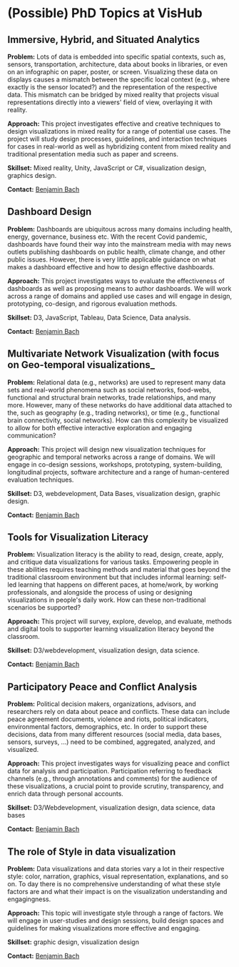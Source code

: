 # (Possible) PhD Topics at VisHub

## Immersive, Hybrid, and Situated Analytics 
**Problem:** Lots of data is embedded into specific spatial contexts, such as, sensors, transportation, architecture, data about books in libraries, or even on an infographic on paper, poster, or screen. Visualizing these data on displays causes a mismatch between the specific local context (e.g., where exactly is the sensor located?) and the representation of the respective data. This mismatch can be bridged by mixed reality that projects visual representations directly into a viewers' field of view, overlaying it with reality. 

**Approach:** This project investigates effective and creative techniques to design visualizations in mixed reality for a range of potential use cases. The project will study design processes, guidelines, and interaction techniques for cases in real-world as well as hybridizing content from mixed reality and traditional presentation media such as paper and screens.

**Skillset:** Mixed reality, Unity, JavaScript or C#, visualization design, graphics design.

**Contact:** [Benjamin Bach](mailto:bbach@ed.ac.uk)

## Dashboard Design 
**Problem:** Dashboards are ubiquitous across many domains including health, energy, governance, business etc. With the recent Covid pandemic, dashboards have found their way into the mainstream media with may news outlets publishing dashboards on public health, climate change, and other public issues. However, there is very little applicable guidance on what makes a dashboard effective and how to design effective dashboards. 

**Approach:** This project investigates ways to evaluate the effectiveness of dashboards as well as proposing means to author dashboards. We will work across a range of domains and applied use cases and will engage in design, prototyping, co-design, and rigorous evaluation methods.

**Skillset:** D3, JavaScript, Tableau, Data Science, Data analysis. 

**Contact:** [Benjamin Bach](mailto:bbach@ed.ac.uk)

## Multivariate Network Visualization (with focus on Geo-temporal visualizations_ 
**Problem:** Relational data (e.g., networks) are used to represent many data sets and real-world phenomena such as social networks, food-webs, functional and structural brain networks, trade relationships, and many more. However, many of these networks do have additional data attached to the, such as geography (e.g., trading networks), or time (e.g., functional brain connectivity, social networks). How can this complexity be visualized to allow for both effective interactive exploration and engaging communication? 

**Approach:** This project will design new visualization techniques for geographic and temporal networks across a range of domains. We will engage in co-design sessions, workshops, prototyping, system-building, longitudinal projects, software architecture and a range of human-centered evaluation techniques. 

**Skillset:** D3, webdevelopment, Data Bases, visualization design, graphic design.

**Contact:** [Benjamin Bach](mailto:bbach@ed.ac.uk)

## Tools for Visualization Literacy 
**Problem:** Visualization literacy is the ability to read, design, create, apply, and critique data visualizations for various tasks. Empowering people in these abilities requires teaching methods and material that goes beyond the traditional classroom environment but that includes informal learning: self-led learning that happens on different paces, at home/work, by working professionals, and alongside the process of using or designing visualizations in people's daily work. How can these non-traditional scenarios be supported? 

**Approach:** This project will survey, explore, develop, and evaluate, methods and digital tools to supporter learning visualization literacy beyond the classroom. 

**Skillset:** D3/webdevelopment, visualization design, data science. 

**Contact:** [Benjamin Bach](mailto:bbach@ed.ac.uk)

## Participatory Peace and Conflict Analysis
**Problem:** Political decision makers, organizations, advisors, and researchers rely on data about peace and conflicts. These data can include peace agreement documents, violence and riots, political indicators, environmental factors, demographics, etc. In order to support these decisions, data from many different resources (social media, data bases, sensors, surveys, ...) need to be combined, aggregated, analyzed, and visualized. 

**Approach:** This project investigates ways for visualizing peace and conflict data for analysis and participation. Participation referring to feedback channels (e.g., through annotations and comments) for the audience of these visualizations, a crucial point to provide scrutiny, transparency, and enrich data through personal accounts.  

**Skillset:** D3/Webdevelopment, visualization design, data science, data bases

**Contact:** [Benjamin Bach](mailto:bbach@ed.ac.uk)

## The role of Style in data visualization 
**Problem:** Data visualizations and data stories vary a lot in their respective style: color, narration, graphics, visual representation, explanations, and so on. To day there is no comprehensive understanding of what these style factors are and what their impact is on the visualization understanding and engagingness. 

**Approach:** This topic will investigate style through a range of factors. We will engage in user-studies and design sessions, build design spaces and guidelines for making visualizations more effective and engaging.

**Skillset:** graphic design, visualization design

**Contact:** [Benjamin Bach](mailto:bbach@ed.ac.uk)

 
